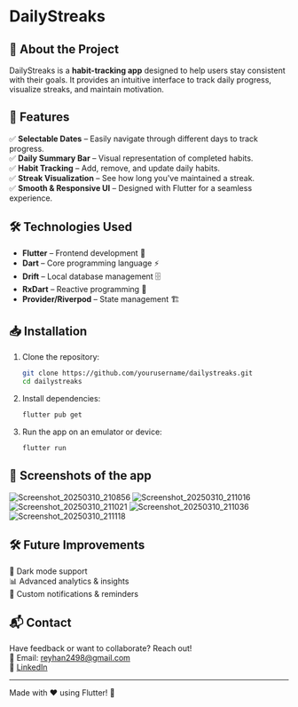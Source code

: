 # DailyStreaks

## 🚀 About the Project
DailyStreaks is a **habit-tracking app** designed to help users stay consistent with their goals. It provides an intuitive interface to track daily progress, visualize streaks, and maintain motivation.

## 📌 Features
✅ **Selectable Dates** – Easily navigate through different days to track progress.  
✅ **Daily Summary Bar** – Visual representation of completed habits.  
✅ **Habit Tracking** – Add, remove, and update daily habits.  
✅ **Streak Visualization** – See how long you've maintained a streak.  
✅ **Smooth & Responsive UI** – Designed with Flutter for a seamless experience.  

## 🛠️ Technologies Used
- **Flutter** – Frontend development 📱
- **Dart** – Core programming language ⚡
- **Drift** – Local database management 🗄️
- **RxDart** – Reactive programming 🔄
- **Provider/Riverpod** – State management 🏗️

## 📥 Installation
1. Clone the repository:
   ```sh
   git clone https://github.com/yourusername/dailystreaks.git
   cd dailystreaks
   ```
2. Install dependencies:
   ```sh
   flutter pub get
   ```
3. Run the app on an emulator or device:
   ```sh
   flutter run
   ```

## 📸 Screenshots of the app
![Screenshot_20250310_210856](https://github.com/user-attachments/assets/cecb0b40-4550-4691-915e-926be47761d8)
![Screenshot_20250310_211016](https://github.com/user-attachments/assets/c523bfaf-a157-4e2f-9aea-598775e96eff)
![Screenshot_20250310_211021](https://github.com/user-attachments/assets/0bfef32a-a49a-4b75-94e6-a31c9379ac4e)
![Screenshot_20250310_211036](https://github.com/user-attachments/assets/f592915f-8a8f-40a3-88b8-9cc0ab5ea11d)
![Screenshot_20250310_211118](https://github.com/user-attachments/assets/0ae21dd8-6b5c-4ad3-866d-e377aa1b862e)


## 🛠️ Future Improvements
🚀 Dark mode support  
📊 Advanced analytics & insights  
🔔 Custom notifications & reminders  

## 📬 Contact
Have feedback or want to collaborate? Reach out!  
📧 Email: reyhan2498@gmail.com  
🔗 [LinkedIn](https://www.linkedin.com/in/reyhan-al-katiri/)

---

Made with ❤️ using Flutter! 🚀

